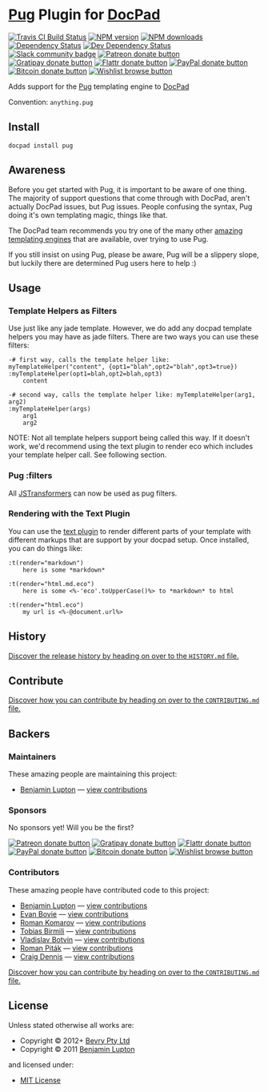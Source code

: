 # [Pug](http://pugjs.org/) Plugin for [DocPad](http://docpad.org)

<!-- BADGES/ -->

<span class="badge-travisci"><a href="http://travis-ci.org/docpad/docpad-plugin-pug" title="Check this project's build status on TravisCI"><img src="https://img.shields.io/travis/docpad/docpad-plugin-pug/master.svg" alt="Travis CI Build Status" /></a></span>
<span class="badge-npmversion"><a href="https://npmjs.org/package/docpad-plugin-pug" title="View this project on NPM"><img src="https://img.shields.io/npm/v/docpad-plugin-pug.svg" alt="NPM version" /></a></span>
<span class="badge-npmdownloads"><a href="https://npmjs.org/package/docpad-plugin-pug" title="View this project on NPM"><img src="https://img.shields.io/npm/dm/docpad-plugin-pug.svg" alt="NPM downloads" /></a></span>
<span class="badge-daviddm"><a href="https://david-dm.org/docpad/docpad-plugin-pug" title="View the status of this project's dependencies on DavidDM"><img src="https://img.shields.io/david/docpad/docpad-plugin-pug.svg" alt="Dependency Status" /></a></span>
<span class="badge-daviddmdev"><a href="https://david-dm.org/docpad/docpad-plugin-pug#info=devDependencies" title="View the status of this project's development dependencies on DavidDM"><img src="https://img.shields.io/david/dev/docpad/docpad-plugin-pug.svg" alt="Dev Dependency Status" /></a></span>
<br class="badge-separator" />
<span class="badge-slackin"><a href="https://slack.bevry.me" title="Join this project's slack community"><img src="https://slack.bevry.me/badge.svg" alt="Slack community badge" /></a></span>
<span class="badge-patreon"><a href="http://patreon.com/bevry" title="Donate to this project using Patreon"><img src="https://img.shields.io/badge/patreon-donate-yellow.svg" alt="Patreon donate button" /></a></span>
<span class="badge-gratipay"><a href="https://www.gratipay.com/bevry" title="Donate weekly to this project using Gratipay"><img src="https://img.shields.io/badge/gratipay-donate-yellow.svg" alt="Gratipay donate button" /></a></span>
<span class="badge-flattr"><a href="http://flattr.com/thing/344188/balupton-on-Flattr" title="Donate to this project using Flattr"><img src="https://img.shields.io/badge/flattr-donate-yellow.svg" alt="Flattr donate button" /></a></span>
<span class="badge-paypal"><a href="https://www.paypal.com/cgi-bin/webscr?cmd=_s-xclick&amp;hosted_button_id=QB8GQPZAH84N6" title="Donate to this project using Paypal"><img src="https://img.shields.io/badge/paypal-donate-yellow.svg" alt="PayPal donate button" /></a></span>
<span class="badge-bitcoin"><a href="https://bevry.me/bitcoin" title="Donate once-off to this project using Bitcoin"><img src="https://img.shields.io/badge/bitcoin-donate-yellow.svg" alt="Bitcoin donate button" /></a></span>
<span class="badge-wishlist"><a href="https://bevry.me/wishlist" title="Buy an item on our wishlist for us"><img src="https://img.shields.io/badge/wishlist-donate-yellow.svg" alt="Wishlist browse button" /></a></span>

<!-- /BADGES -->


Adds support for the [Pug](http://pugjs.org/) templating engine to [DocPad](https://docpad.org)

Convention:  `anything.pug`


## Install

```
docpad install pug
```


## Awareness

Before you get started with Pug, it is important to be aware of one thing. The majority of support questions that come through with DocPad, aren't actually DocPad issues, but Pug issues. People confusing the syntax, Pug doing it's own templating magic, things like that.

The DocPad team recommends you try one of the many other [amazing templating engines](http://docpad.org/docs/plugins#renderers) that are available, over trying to use Pug.

If you still insist on using Pug, please be aware, Pug will be a slippery slope, but luckily there are determined Pug users here to help :)


## Usage

### Template Helpers as Filters

Use just like any jade template. However, we do add any docpad template helpers you may have as jade filters. There are two ways you can use these filters:

``` pug
-# first way, calls the template helper like: myTemplateHelper("content", {opt1="blah",opt2="blah",opt3=true})
:myTemplateHelper(opt1=blah,opt2=blah,opt3)
    content

-# second way, calls the template helper like: myTemplateHelper(arg1, arg2)
:myTemplateHelper(args)
    arg1
    arg2
```

NOTE: Not all template helpers support being called this way. If it doesn't work, we'd recommend using the text plugin to render eco which includes your template helper call. See following section.

### Pug :filters

All [JSTransformers](https://www.npmjs.com/browse/keyword/jstransformer) can now be used as pug filters.


### Rendering with the Text Plugin
You can use the [text plugin](http://docpad.org/plugin/text) to render different parts of your template with different markups that are support by your docpad setup. Once installed, you can do things like:

``` pug
:t(render="markdown")
    here is some *markdown*

:t(render="html.md.eco")
    here is some <%-'eco'.toUpperCase()%> to *markdown* to html

:t(render="html.eco")
    my url is <%-@document.url%>
```


<!-- HISTORY/ -->

<h2>History</h2>

<a href="https://github.com/docpad/docpad-plugin-pug/blob/master/HISTORY.md#files">Discover the release history by heading on over to the <code>HISTORY.md</code> file.</a>

<!-- /HISTORY -->


<!-- CONTRIBUTE/ -->

<h2>Contribute</h2>

<a href="https://github.com/docpad/docpad-plugin-pug/blob/master/CONTRIBUTING.md#files">Discover how you can contribute by heading on over to the <code>CONTRIBUTING.md</code> file.</a>

<!-- /CONTRIBUTE -->


<!-- BACKERS/ -->

<h2>Backers</h2>

<h3>Maintainers</h3>

These amazing people are maintaining this project:

<ul><li><a href="http://balupton.com">Benjamin Lupton</a> — <a href="https://github.com/docpad/docpad-plugin-pug/commits?author=balupton" title="View the GitHub contributions of Benjamin Lupton on repository docpad/docpad-plugin-pug">view contributions</a></li></ul>

<h3>Sponsors</h3>

No sponsors yet! Will you be the first?

<span class="badge-patreon"><a href="http://patreon.com/bevry" title="Donate to this project using Patreon"><img src="https://img.shields.io/badge/patreon-donate-yellow.svg" alt="Patreon donate button" /></a></span>
<span class="badge-gratipay"><a href="https://www.gratipay.com/bevry" title="Donate weekly to this project using Gratipay"><img src="https://img.shields.io/badge/gratipay-donate-yellow.svg" alt="Gratipay donate button" /></a></span>
<span class="badge-flattr"><a href="http://flattr.com/thing/344188/balupton-on-Flattr" title="Donate to this project using Flattr"><img src="https://img.shields.io/badge/flattr-donate-yellow.svg" alt="Flattr donate button" /></a></span>
<span class="badge-paypal"><a href="https://www.paypal.com/cgi-bin/webscr?cmd=_s-xclick&amp;hosted_button_id=QB8GQPZAH84N6" title="Donate to this project using Paypal"><img src="https://img.shields.io/badge/paypal-donate-yellow.svg" alt="PayPal donate button" /></a></span>
<span class="badge-bitcoin"><a href="https://bevry.me/bitcoin" title="Donate once-off to this project using Bitcoin"><img src="https://img.shields.io/badge/bitcoin-donate-yellow.svg" alt="Bitcoin donate button" /></a></span>
<span class="badge-wishlist"><a href="https://bevry.me/wishlist" title="Buy an item on our wishlist for us"><img src="https://img.shields.io/badge/wishlist-donate-yellow.svg" alt="Wishlist browse button" /></a></span>

<h3>Contributors</h3>

These amazing people have contributed code to this project:

<ul><li><a href="http://balupton.com">Benjamin Lupton</a> — <a href="https://github.com/docpad/docpad-plugin-pug/commits?author=balupton" title="View the GitHub contributions of Benjamin Lupton on repository docpad/docpad-plugin-pug">view contributions</a></li>
<li><a href="http://phaseone.me">Evan Bovie</a> — <a href="https://github.com/docpad/docpad-plugin-pug/commits?author=phaseOne" title="View the GitHub contributions of Evan Bovie on repository docpad/docpad-plugin-pug">view contributions</a></li>
<li><a href="http://kizu.ru/en/">Roman Komarov</a> — <a href="https://github.com/docpad/docpad-plugin-pug/commits?author=kizu" title="View the GitHub contributions of Roman Komarov on repository docpad/docpad-plugin-pug">view contributions</a></li>
<li><a href="https://github.com/toabi">Tobias Birmili</a> — <a href="https://github.com/docpad/docpad-plugin-pug/commits?author=toabi" title="View the GitHub contributions of Tobias Birmili on repository docpad/docpad-plugin-pug">view contributions</a></li>
<li><a href="https://github.com/darrrk">Vladislav Botvin</a> — <a href="https://github.com/docpad/docpad-plugin-pug/commits?author=darrrk" title="View the GitHub contributions of Vladislav Botvin on repository docpad/docpad-plugin-pug">view contributions</a></li>
<li><a href="pitak.net">Roman Piták</a> — <a href="https://github.com/docpad/docpad-plugin-pug/commits?author=romanpitak" title="View the GitHub contributions of Roman Piták on repository docpad/docpad-plugin-pug">view contributions</a></li>
<li><a href="craigmdennis.com">Craig Dennis</a> — <a href="https://github.com/docpad/docpad-plugin-pug/commits?author=craigmdennis" title="View the GitHub contributions of Craig Dennis on repository docpad/docpad-plugin-pug">view contributions</a></li></ul>

<a href="https://github.com/docpad/docpad-plugin-pug/blob/master/CONTRIBUTING.md#files">Discover how you can contribute by heading on over to the <code>CONTRIBUTING.md</code> file.</a>

<!-- /BACKERS -->


<!-- LICENSE/ -->

<h2>License</h2>

Unless stated otherwise all works are:

<ul><li>Copyright &copy; 2012+ <a href="http://bevry.me">Bevry Pty Ltd</a></li>
<li>Copyright &copy; 2011 <a href="http://balupton.com">Benjamin Lupton</a></li></ul>

and licensed under:

<ul><li><a href="http://spdx.org/licenses/MIT.html">MIT License</a></li></ul>

<!-- /LICENSE -->